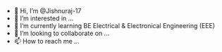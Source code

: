 - 👋 Hi, I’m @Jishnuraj-17
- 👀 I’m interested in ...
- 🌱 I’m currently learning BE Electrical & Electronical Engineering  (EEE)
- 💞️ I’m looking to collaborate on ...
- 📫 How to reach me ...

<!---
Jishnuraj-17/Jishnuraj-17 is a ✨ special ✨ repository because its `README.md` (this file) appears on your GitHub profile.
You can click the Preview link to take a look at your changes.
--->
